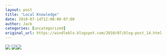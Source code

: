 ```yaml
---
layout: post
title: "Local Knowledge"
date: 2010-07-14T12:00:00-07:00
author: Jack
categories: [uncategorized]
original_url: https://windleblo.blogspot.com/2010/07/blog-post_14.html
---
```


![](https://lh3.googleusercontent.com/blogger_img_proxy/AEn0k_vD3OF32-xlcCoWOMAvU6fh0M5a1YFdobQFrPA5Tch-19VY3nu4ao96WgdJ-AG9J9nYh-dpnDRfwVbcRPFGqRTjdymNflTD0AwwWuE-lDM1yNsPnri9TY-FhnCzmkDuJhTAzZ2Z8ju7Xh9yxowYfdDZ9p7YS682GLqhSWw_9AKF27W7LM4SjrmS2uWZBLIpNv2RqYQPvxjqvmtaBY3LnJjDKuzclvNrUGduPdzMunTBNK2RTwfdWGabKg3L=s0-d) [![](https://lh3.googleusercontent.com/blogger_img_proxy/AEn0k_tWOE50OZ-acHejOE5G1lMdgzZ-El9fWkAevV2kkH16tgiOrFi5dCB7T_e-aMwvkzoYZiq6u7Txyh8sMsRuBKmlVnXvW2bzfUujX3ZG4ZFZ70BO_52vV-bd=s0-d)](http://photobucket.com/redirect/album?showShareLB=1)[![](https://lh3.googleusercontent.com/blogger_img_proxy/AEn0k_uFziVRXUxV6V07QjJY4S2PwGTeeQOFpzHNJQc4MbwwGppXGOJ_7E29xKof9I3tVbfSRFMV0CnWS5d0ifpyKF4yo6v2LOL8TIw-ePBf0N1dFYKDNDLxigFD=s0-d)](http://s373.photobucket.com/albums/oo174/windleblo/Finnish%20Archipelago%201/)